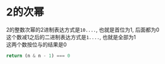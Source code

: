 # 2的次幂

2的整数次幂的2进制表达方式是`10....`, 也就是首位为1, 后面都为0  
这个数减1之后的二进制表达方式是`1....`, 也就是全部为1  
这两个数按位与的结果是0

```javascript
return (n & n - 1) === 0
```
